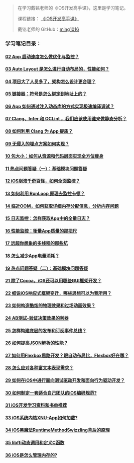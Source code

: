 > 在学习戴铭老师的《iOS开发高手课》，这里是学习笔记。
> 
> 课程链接： [《iOS开发高手课》](https://time.geekbang.org/column/intro/161?code=PbktFs%2Fw7EHB9TJpCcw1bc9KoCR%2FYLnpUmqrB0uOruk%3D)
> 
> 戴铭老师的 GitHub：[ming1016](https://github.com/ming1016)

### 学习笔记目录：
#### [02 App 启动速度怎么做优化与监控？](https://github.com/liuzhongning/Articles/blob/master/contents/study_ming/02%20App%20启动速度怎么做优化与监控？.md)
#### [03 Auto Layout 是怎么进行自动布局的，性能如何？](https://github.com/liuzhongning/Articles/blob/master/contents/study_ming/03%20Auto%20Layout%20是怎么进行自动布局的，性能如何？.md)
#### [04 项目大了人员多了，架构怎么设计更合理？](https://github.com/liuzhongning/Articles/blob/master/contents/study_ming/04%20项目大了人员多了，架构怎么设计更合理？.md)
#### [05 链接器：符号是怎么绑定到地址上的？](https://github.com/liuzhongning/Articles/blob/master/contents/study_ming/05%20链接器：符号是怎么绑定到地址上的？.md)
#### [06 App 如何通过注入动态库的方式实现极速编译调试？](https://github.com/liuzhongning/Articles/blob/master/contents/study_ming/06%20App%20如何通过注入动态库的方式实现极速编译调试？.md)
#### [07 Clang、Infer 和 OCLint ，我们应该使用谁来做静态分析？](https://github.com/liuzhongning/Articles/blob/master/contents/study_ming/07%20Clang、Infer%20和%20OCLint%20，我们应该使用谁来做静态分析？.md)
#### [08 如何利用 Clang 为 App 提质？](https://github.com/liuzhongning/Articles/blob/master/contents/study_ming/08%20如何利用%20Clang%20为%20App%20提质？.md)
#### [09 无侵入的埋点方案如何实现？](https://github.com/liuzhongning/Articles/blob/master/contents/study_ming/09%20无侵入的埋点方案如何实现？.md)
#### [10 包大小：如何从资源和代码层面实现全方位瘦身](https://github.com/liuzhongning/Articles/blob/master/contents/study_ming/10%20包大小：如何从资源和代码层面实现全方位瘦身.md)
#### [11 热点问题答疑（一）：基础模块问题答疑](https://github.com/liuzhongning/Articles/blob/master/contents/study_ming/11%20热点问题答疑（一）：基础模块问题答疑.md)
#### [12 iOS崩溃千奇百怪，如何全面监控？](https://github.com/liuzhongning/Articles/blob/master/contents/study_ming/12%20iOS崩溃千奇百怪，如何全面监控？.md)
#### [13 如何利用 RunLoop 原理去监控卡顿？](https://github.com/liuzhongning/Articles/blob/master/contents/study_ming/13%20如何利用%20RunLoop%20原理去监控卡顿？.md)
#### [14 临近OOM，如何获取详细内存分配信息，分析内存问题](https://github.com/liuzhongning/Articles/blob/master/contents/study_ming/14%20临近OOM，如何获取详细内存分配信息，分析内存问题.md)
#### [15 日志监控：怎样获取App中的全量日志？](https://github.com/liuzhongning/Articles/blob/master/contents/study_ming/15%20日志监控：怎样获取App中的全量日志？.md)
#### [16 性能监控：衡量App质量的那把尺](https://github.com/liuzhongning/Articles/blob/master/contents/study_ming/16%20性能监控：衡量App质量的那把尺.md)
#### [17 远超你想象的多线程的那些坑](https://github.com/liuzhongning/Articles/blob/master/contents/study_ming/17%20远超你想象的多线程的那些坑.md)
#### [18 怎么减少App电量消耗？](https://github.com/liuzhongning/Articles/blob/master/contents/study_ming/18%20怎么减少App电量消耗？.md)
#### [19 热点问题答疑（二）：基础模块问题答疑](https://github.com/liuzhongning/Articles/blob/master/contents/study_ming/19%20热点问题答疑（二）：基础模块问题答疑.md)
#### [21 除了Cocoa，iOS还可以用哪些GUI框架开发？](https://github.com/liuzhongning/Articles/blob/master/contents/study_ming/21%20除了Cocoa，iOS还可以用哪些GUI框架开发？.md)
#### [22 细说iOS响应式框架变迁，哪些思想可以为我所用？](https://github.com/liuzhongning/Articles/blob/master/contents/study_ming/22%20细说iOS响应式框架变迁，哪些思想可以为我所用？.md)
#### [23 如何构造酷炫的物理效果和过场动画效果？](https://github.com/liuzhongning/Articles/blob/master/contents/study_ming/23%20如何构造酷炫的物理效果和过场动画效果？.md)
#### [24 AB测试-验证决策效果的利器](https://github.com/liuzhongning/Articles/blob/master/contents/study_ming/24%20AB测试-验证决策效果的利器.md)
#### [25 怎样构建底层的发布和订阅事件总线？](https://github.com/liuzhongning/Articles/blob/master/contents/study_ming/25%20怎样构建底层的发布和订阅事件总线？.md)
#### [26 如何提高JSON解析的性能？](https://github.com/liuzhongning/Articles/blob/master/contents/study_ming/26%20如何提高JSON解析的性能？.md)
#### [27 如何用Flexbox思路开发？跟自动布局比，Flexbox好在哪？](https://github.com/liuzhongning/Articles/blob/master/contents/study_ming/27%20如何用Flexbox思路开发？跟自动布局比，Flexbox好在哪？.md)
#### [28 怎么应对各种富文本表现需求？](https://github.com/liuzhongning/Articles/blob/master/contents/study_ming/28%20怎么应对各种富文本表现需求？.md)
#### [29 如何在iOS中进行面向测试驱动开发和面向行为驱动开发？](https://github.com/liuzhongning/Articles/blob/master/contents/study_ming/29%20如何在iOS中进行面向测试驱动开发和面向行为驱动开发？.md)
#### [30 如何制定一套适合自己团队的iOS编码规范?](https://github.com/liuzhongning/Articles/blob/master/contents/study_ming/30%20如何制定一套适合自己团队的iOS编码规范%3F.md)
#### [31 iOS开发学习资料和书单推荐](https://github.com/liuzhongning/Articles/blob/master/contents/study_ming/31%20iOS开发学习资料和书单推荐.md)
#### [33 iOS系统内核XNU-App如何加载?](https://github.com/liuzhongning/Articles/blob/master/contents/study_ming/33%20iOS系统内核XNU-App如何加载%3F.md)
#### [34 iOS黑魔法RuntimeMethodSwizzling背后的原理](https://github.com/liuzhongning/Articles/blob/master/contents/study_ming/34%20iOS黑魔法RuntimeMethodSwizzling背后的原理.md)
#### [35 libffi动态调用和定义C函数](https://github.com/liuzhongning/Articles/blob/master/contents/study_ming/35%20libffi动态调用和定义C函数.md)
#### [36 iOS是怎么管理内存的?](https://github.com/liuzhongning/Articles/blob/master/contents/study_ming/36%20iOS是怎么管理内存的%3F.md)